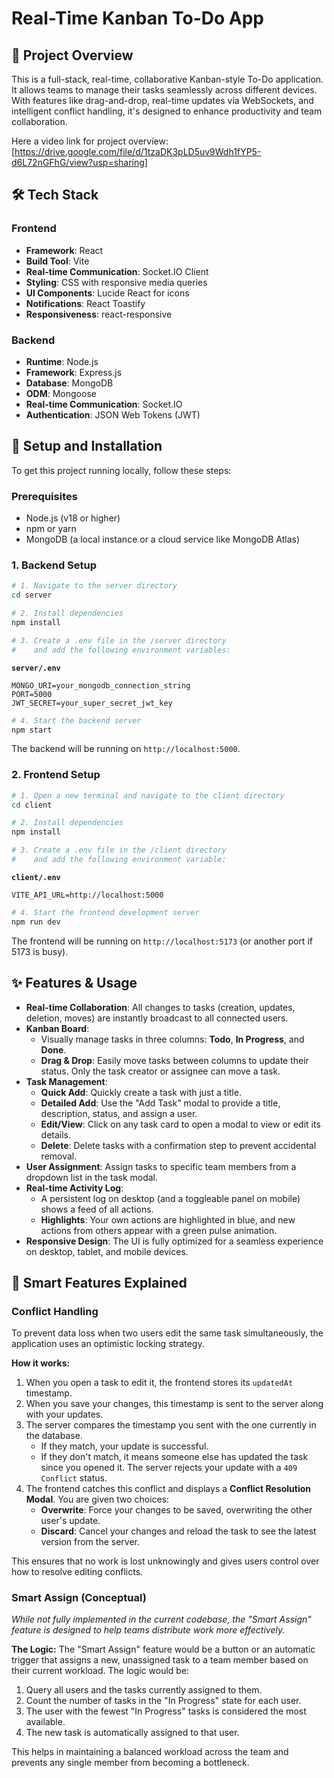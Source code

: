 # Real-Time Kanban To-Do App



## 📝 Project Overview

This is a full-stack, real-time, collaborative Kanban-style To-Do application. It allows teams to manage their tasks seamlessly across different devices. With features like drag-and-drop, real-time updates via WebSockets, and intelligent conflict handling, it's designed to enhance productivity and team collaboration.

Here a video link for project overview: [https://drive.google.com/file/d/1tzaDK3pLD5uv9Wdh1fYP5-d6L72nGFhG/view?usp=sharing]

## 🛠️ Tech Stack

### Frontend
-   **Framework**: React
-   **Build Tool**: Vite
-   **Real-time Communication**: Socket.IO Client
-   **Styling**: CSS with responsive media queries
-   **UI Components**: Lucide React for icons
-   **Notifications**: React Toastify
-   **Responsiveness**: react-responsive

### Backend
-   **Runtime**: Node.js
-   **Framework**: Express.js
-   **Database**: MongoDB
-   **ODM**: Mongoose
-   **Real-time Communication**: Socket.IO
-   **Authentication**: JSON Web Tokens (JWT)

## 🚀 Setup and Installation

To get this project running locally, follow these steps:

### Prerequisites
-   Node.js (v18 or higher)
-   npm or yarn
-   MongoDB (a local instance or a cloud service like MongoDB Atlas)

### 1. Backend Setup

```bash
# 1. Navigate to the server directory
cd server

# 2. Install dependencies
npm install

# 3. Create a .env file in the /server directory
#    and add the following environment variables:
```

**`server/.env`**
```env
MONGO_URI=your_mongodb_connection_string
PORT=5000
JWT_SECRET=your_super_secret_jwt_key
```

```bash
# 4. Start the backend server
npm start
```
The backend will be running on `http://localhost:5000`.

### 2. Frontend Setup

```bash
# 1. Open a new terminal and navigate to the client directory
cd client

# 2. Install dependencies
npm install

# 3. Create a .env file in the /client directory
#    and add the following environment variable:
```

**`client/.env`**
```env
VITE_API_URL=http://localhost:5000
```

```bash
# 4. Start the frontend development server
npm run dev
```
The frontend will be running on `http://localhost:5173` (or another port if 5173 is busy).

## ✨ Features & Usage

-   **Real-time Collaboration**: All changes to tasks (creation, updates, deletion, moves) are instantly broadcast to all connected users.
-   **Kanban Board**:
    -   Visually manage tasks in three columns: **Todo**, **In Progress**, and **Done**.
    -   **Drag & Drop**: Easily move tasks between columns to update their status. Only the task creator or assignee can move a task.
-   **Task Management**:
    -   **Quick Add**: Quickly create a task with just a title.
    -   **Detailed Add**: Use the "Add Task" modal to provide a title, description, status, and assign a user.
    -   **Edit/View**: Click on any task card to open a modal to view or edit its details.
    -   **Delete**: Delete tasks with a confirmation step to prevent accidental removal.
-   **User Assignment**: Assign tasks to specific team members from a dropdown list in the task modal.
-   **Real-time Activity Log**:
    -   A persistent log on desktop (and a toggleable panel on mobile) shows a feed of all actions.
    -   **Highlights**: Your own actions are highlighted in blue, and new actions from others appear with a green pulse animation.
-   **Responsive Design**: The UI is fully optimized for a seamless experience on desktop, tablet, and mobile devices.

## 🧠 Smart Features Explained

### Conflict Handling

To prevent data loss when two users edit the same task simultaneously, the application uses an optimistic locking strategy.

**How it works:**
1.  When you open a task to edit it, the frontend stores its `updatedAt` timestamp.
2.  When you save your changes, this timestamp is sent to the server along with your updates.
3.  The server compares the timestamp you sent with the one currently in the database.
    -   If they match, your update is successful.
    -   If they don't match, it means someone else has updated the task since you opened it. The server rejects your update with a `409 Conflict` status.
4.  The frontend catches this conflict and displays a **Conflict Resolution Modal**. You are given two choices:
    -   **Overwrite**: Force your changes to be saved, overwriting the other user's update.
    -   **Discard**: Cancel your changes and reload the task to see the latest version from the server.

This ensures that no work is lost unknowingly and gives users control over how to resolve editing conflicts.

### Smart Assign (Conceptual)

*While not fully implemented in the current codebase, the "Smart Assign" feature is designed to help teams distribute work more effectively.*

**The Logic:**
The "Smart Assign" feature would be a button or an automatic trigger that assigns a new, unassigned task to a team member based on their current workload. The logic would be:

1.  Query all users and the tasks currently assigned to them.
2.  Count the number of tasks in the "In Progress" state for each user.
3.  The user with the fewest "In Progress" tasks is considered the most available.
4.  The new task is automatically assigned to that user.

This helps in maintaining a balanced workload across the team and prevents any single member from becoming a bottleneck.

